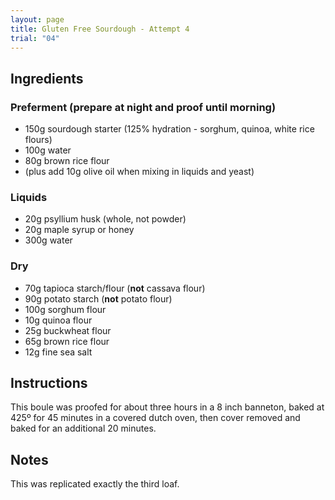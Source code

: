 ```yaml
---
layout: page
title: Gluten Free Sourdough - Attempt 4
trial: "04"
---
```


## Ingredients

### Preferment (prepare at night and proof until morning)
- 150g sourdough starter (125% hydration - sorghum, quinoa, white rice flours)
- 100g water
- 80g brown rice flour
- (plus add 10g olive oil when mixing in liquids and yeast)

### Liquids
- 20g psyllium husk (whole, not powder)
- 20g maple syrup or honey
- 300g water

### Dry
- 70g tapioca starch/flour (**not** cassava flour)
- 90g potato starch (**not** potato flour)
- 100g sorghum flour
- 10g quinoa flour
- 25g buckwheat flour
- 65g brown rice flour
- 12g fine sea salt

## Instructions

This boule was proofed for about three hours in a 8 inch banneton, baked at 425º for 45 minutes in a covered dutch oven, then cover removed and baked for an additional 20 minutes.

## Notes

This was replicated exactly the third loaf.
